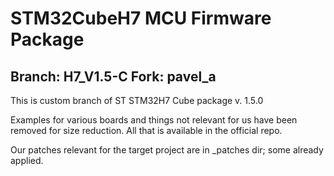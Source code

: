 # STM32CubeH7 MCU Firmware Package

Branch: H7_V1.5-C
Fork: pavel_a
------------------
This is custom branch of ST STM32H7 Cube package v. 1.5.0

Examples for various boards and things not relevant for us have been removed for size reduction.
All that is available in the official repo.

Our patches relevant for the target project are in _patches dir; some already applied.
